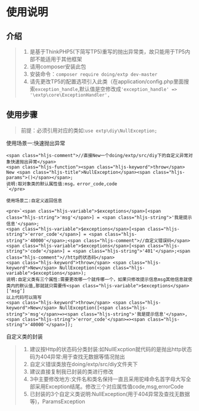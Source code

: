 # 使用说明

## 介绍

> 1.  是基于ThinkPHP5(下简写TP5)重写的抛出异常类，故只能用于TP5内部不能适用于其他框架
> 2.  请用composer安装此包
> 3.  安装命令：`composer require doing/extp dev-master`
> 4.  请先更改TP5的配置选项引入此类（在application/config.php里面搜索`exception_handle`,默认值是空修改成`'exception_handle' => '\extp\core\ExceptionHandler',`

## 使用步骤

> 前提：必须引用对应的类如:`use extp\diy\NullException;`

使用场景一:快速抛出异常

    <span class="hljs-comment">//直接New一个doing/extp/src/diy下的自定义异常对象快速抛出异常</span>
    <span class="hljs-function"><span class="hljs-keyword">throw</span> New <span class="hljs-title">NullException</span><span class="hljs-params">()</span></span>;  
    说明:取对象类的默认属性值:msg，error_code,code
    `</pre>

    使用场景二:自定义返回信息

    <pre>`<span class="hljs-variable">$exceptions</span>[<span class="hljs-string">'msg'</span>] = <span class="hljs-string">'我是提示信息'</span>;
    <span class="hljs-variable">$exceptions</span>[<span class="hljs-string">'error_code'</span>] = <span class="hljs-string">'40000'</span>;<span class="hljs-comment">//自定义错误码</span>
    <span class="hljs-variable">$exceptions</span>[<span class="hljs-string">'code'</span>] = <span class="hljs-string">'401'</span>;<span class="hljs-comment">//http的状态码</span>
    <span class="hljs-keyword">throw</span> <span class="hljs-keyword">New</span> NullException(<span class="hljs-variable">$exceptions</span>);
    说明:自定义类有三个属性:需要更改哪一个就传哪一个，如果只修改提示信息msg其他信息就使类内的默认值,那就就只需要传<span class="hljs-variable">$exceptions</span>[‘msg’]
    以上代码可以简写
    <span class="hljs-keyword">throw</span> <span class="hljs-keyword">New</span> NullException([<span class="hljs-string">'msg'</span>=><span class="hljs-string">'我是提示信息'</span>,<span class="hljs-string">'error_code'</span>=><span class="hljs-string">'40000'</span>]);

自定义类的封装

> 1.  建议按Http的状态码分类封装:如NullExcption就代码的是抛出http状态码为404异常:用于查找无数据等情况抛出
> 2.  自定义错误类放在doing/extp/src/diy文件夹下
> 3.  建议直接复制我已封装的类进行修改
> 4.  3中主要修改地方:文件名和类名保持一直且采用驼峰命名首字母大写全部采用Exception结尾。修改三个对应属性值code,msg,errorCode
> 5.  已封装的3个自定义类说明:NullException(用于404异常及查找无数据等)，ParamsException